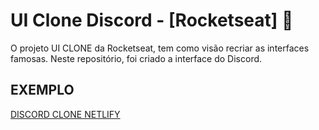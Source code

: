 # UI Clone Discord - [Rocketseat] 🚀

O projeto UI CLONE da Rocketseat, tem como visão recriar as interfaces famosas. Neste repositório, foi criado a interface do Discord. 

## EXEMPLO
[DISCORD CLONE NETLIFY](https://clonediscord-ui.netlify.app/)
